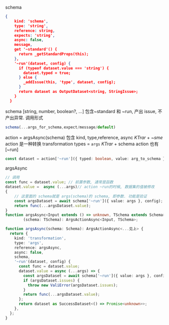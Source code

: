 schema
```json
{
    kind: 'schema',
    type: 'string',
    reference: string,
    expects: 'string',
    async: false,
    message,
    get '~standard'() {
      return _getStandardProps(this);
    },
    '~run'(dataset, config) {
      if (typeof dataset.value === 'string') {
        dataset.typed = true;
      } else {
        _addIssue(this, 'type', dataset, config);
      }
      return dataset as OutputDataset<string, StringIssue>;
    }
  }
```
schema  [string, number, boolean?, ...] 包含~standard 和 ~run, 产出 issue, 不产出异常.
调用形式
```ts
schema(...args_for_schema,expect/message/default)
```
action = argsAsync(schema) 包含 kind, type,reference, async _KTrar_ + _~sme_
action 是一种转换 transformation types = `args` _KTrar_ + schema
action 也有 [~run]
```ts
const dataset = action['~run']({ typed: boolean, value: arg_to_schema }, {});
```
argsAsync
```ts
// 调用
const func = dataset.value; // 前置参数, 通常是函数
dataset.value =  async (...args)// action ~run的时候, 数据集的值被修改
{
    // 这里面的 schema就是 args(schema)的 schema, 即参数. 功能是验证
	const argsDataset = await schema['~run']({ value: args }, config);
	return func(...argsDataset.value);
}
function argsAsync<Input extends () => unknown, TSchema extends Schema>
		(schema: TSchema): ArgsActionAsync<Input, TSchema>;

function argsAsync(schema: Schema): ArgsActionAsync<...见上> {
  return {
    kind: 'transformation',
    type: 'args',
    reference: argsAsync,
    async: false,
    schema,
    '~run'(dataset, config) {
      const func = dataset.value;
      dataset.value = async (...args) => {
        const argsDataset = await schema['~run']({ value: args }, config);
        if (argsDataset.issues) {
          throw new ValiError(argsDataset.issues);
        }
        return func(...argsDataset.value);
      };
      return dataset as SuccessDataset<() => Promise<unknown>>;
    },
  };
}
```
